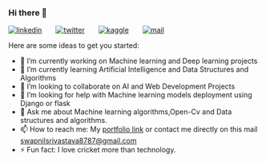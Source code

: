 ### Hi there 👋

[![linkedin](https://github.com/arpit-dwivedi/arpit-dwivedi.github.io/blob/master/assets/img/Webp.net-resizeimage.png)](https://www.linkedin.com/in/swapnil-srivastava-aa5926195/)&nbsp;&nbsp;&nbsp;&nbsp;&nbsp;&nbsp;&nbsp;[![twitter](https://github.com/arpit-dwivedi/arpit-dwivedi.github.io/blob/master/assets/img/ttt.png)](https://twitter.com/Swapnil_IIITIAN)&nbsp;&nbsp;&nbsp;&nbsp;&nbsp;&nbsp;&nbsp;[![kaggle](https://github.com/arpit-dwivedi/arpit-dwivedi/blob/master/kaggle.png)](https://www.kaggle.com/swapnilsrivastava878)&nbsp;&nbsp;&nbsp;&nbsp;&nbsp;&nbsp;&nbsp;[![mail](https://github.com/arpit-dwivedi/arpit-dwivedi/blob/master/m1.png)](mailto:swapnilsrivastava8787@gmail.com)

Here are some ideas to get you started:

- 🔭 I’m currently working on Machine learning and Deep learning projects
- 🌱 I’m currently learning Artificial Intelligence and Data Structures and Algorithms
- 👯 I’m looking to collaborate on AI and Web Development Projects
- 🤔 I’m looking for help with Machine learning models deployment using Django or flask
- 💬 Ask me about Machine learning algorithms,Open-Cv and Data structures and algorithms.
- 📫 How to reach me: My [portfolio link](https://swapnil8787.github.io/online-cv/) or contact me directly on this mail             [swapnilsrivastava8787@gmail.com](mailto:swapnilsrivastava8787@gmail.com)
- ⚡ Fun fact: I love cricket more than technology.
